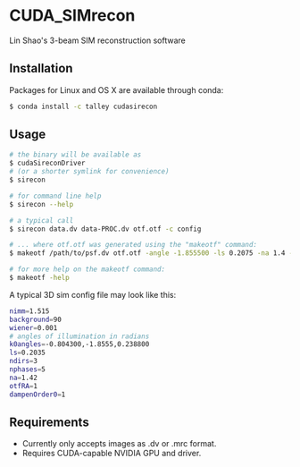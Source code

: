 # CUDA_SIMrecon
Lin Shao's 3-beam SIM reconstruction software

## Installation

Packages for Linux and OS X are available through conda:

```bash
$ conda install -c talley cudasirecon
```

## Usage

```bash
# the binary will be available as
$ cudaSireconDriver
# (or a shorter symlink for convenience)
$ sirecon

# for command line help
$ sirecon --help

# a typical call
$ sirecon data.dv data-PROC.dv otf.otf -c config

# ... where otf.otf was generated using the "makeotf" command:
$ makeotf /path/to/psf.dv otf.otf -angle -1.855500 -ls 0.2075 -na 1.4 -nimm 1.515 -fixorigin 3 20 -leavekz 7 11 3

# for more help on the makeotf command:
$ makeotf -help
```

A typical 3D sim config file may look like this:

```bash
nimm=1.515
background=90
wiener=0.001
# angles of illumination in radians
k0angles=-0.804300,-1.8555,0.238800
ls=0.2035
ndirs=3
nphases=5
na=1.42
otfRA=1
dampenOrder0=1
```

## Requirements

* Currently only accepts images as .dv or .mrc format.
* Requires CUDA-capable NVIDIA GPU and driver.
